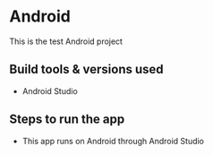 # Android
This is the test Android project

## Build tools & versions used
- Android Studio

## Steps to run the app
- This app runs on Android through Android Studio
